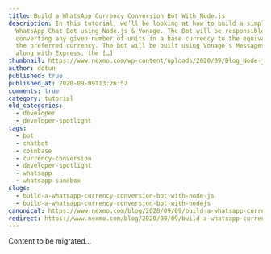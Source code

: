 ```yaml
---
title: Build a WhatsApp Currency Conversion Bot With Node.js
description: In this tutorial, we’ll be looking at how to build a simple
  WhatsApp Chat Bot using Node.js & Vonage. The Bot will be responsible for
  converting any given number of units in a base currency to the equivalent in
  the preferred currency. The bot will be built using Vonage’s Messages API
  along with Express, the […]
thumbnail: https://www.nexmo.com/wp-content/uploads/2020/09/Blog_Node-js_WhatsApp_1200x600.png
author: dotun
published: true
published_at: 2020-09-09T13:26:57
comments: true
category: tutorial
old_categories:
  - developer
  - developer-spotlight
tags:
  - bot
  - chatbot
  - coinbase
  - currency-conversion
  - developer-spotlight
  - whatsapp
  - whatsapp-sandbox
slugs:
  - build-a-whatsapp-currency-conversion-bot-with-node-js
  - build-a-whatsapp-currency-conversion-bot-with-nodejs
canonical: https://www.nexmo.com/blog/2020/09/09/build-a-whatsapp-currency-conversion-bot-with-node-js
redirect: https://www.nexmo.com/blog/2020/09/09/build-a-whatsapp-currency-conversion-bot-with-node-js
---
```

Content to be migrated...